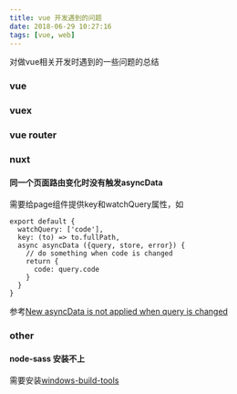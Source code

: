 ```yaml
---
title: vue 开发遇到的问题
date: 2018-06-29 10:27:16
tags: [vue, web]
---
```

对做vue相关开发时遇到的一些问题的总结
### vue

### vuex

### vue router

### nuxt

#### 同一个页面路由变化时没有触发asyncData
需要给page组件提供key和watchQuery属性，如
``` es6
export default {
  watchQuery: ['code'],
  key: (to) => to.fullPath,
  async asyncData ({query, store, error}) {
    // do something when code is changed
    return {
      code: query.code
    }
  }
}
```
参考[New asyncData is not applied when query is changed](https://github.com/nuxt/nuxt.js/issues/2591)

### other

#### node-sass 安装不上
需要安装[windows-build-tools](https://github.com/felixrieseberg/windows-build-tools)